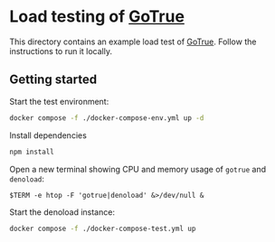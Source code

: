 # Load testing of [GoTrue][gotrue]

This directory contains an example load test of [GoTrue][gotrue]. Follow the
instructions to run it locally.

## Getting started

Start the test environment:

```sh
docker compose -f ./docker-compose-env.yml up -d
```

Install dependencies
```sh
npm install
```

Open a new terminal showing CPU and memory usage of `gotrue` and `denoload`:
```
$TERM -e htop -F 'gotrue|denoload' &>/dev/null &
```

Start the denoload instance:
```sh
docker compose -f ./docker-compose-test.yml up
```

[gotrue]: https://github.com/supabase/gotrue
